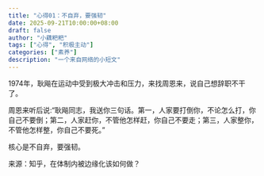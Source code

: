 ```yaml
---
title: "心得01：不自弃，要强韧"
date: 2025-09-21T10:00:00+08:00
draft: false
author: "小藕粑粑"
tags: ["心得", "积极主动"]
categories: ["素养"]
description: "一个来自网络的小短文"
---
```



1974年，耿飚在运动中受到极大冲击和压力，来找周恩来，说自己想辞职不干了。

周恩来听后说:“耿飚同志，我送你三句话。第一，人家要打倒你，不论怎么打，你自己不要倒；第二，人家赶你，不管他怎样赶，你自己不要走；第三，人家整你，不管他怎样整，你自己不要死。”

核心是不自弃，要强韧。

来源：知乎，在体制内被边缘化该如何做？